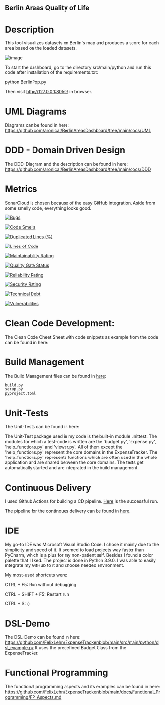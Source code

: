 ## Berlin Areas Quality of Life


# Description

This tool visualizes datasets on Berlin's map and produces a score for each area based on the loaded datasets.


![image](https://user-images.githubusercontent.com/73293783/152703893-8cdbdb76-374a-4c54-b41d-91146a847249.png)


To start the dashboard, go to the directory src/main/python and run this code after installation of the requirements.txt:

python BerlinPop.py

Then visit http://127.0.0.1:8050/ in browser.

# UML Diagrams

Diagrams can be found in here: https://github.com/aronical/BerlinAreasDashboard/tree/main/docs/UML


# DDD - Domain Driven Design

The DDD-Diagram and the description can be found in here: https://github.com/aronical/BerlinAreasDashboard/tree/main/docs/DDD

# Metrics

SonarCloud is chosen because of the easy GitHub integration. Aside from some smelly code, everything looks good.

[![Bugs](https://sonarcloud.io/api/project_badges/measure?project=aronical_BerlinAreasDashboard&metric=bugs)](https://sonarcloud.io/summary/new_code?id=aronical_BerlinAreasDashboard)

[![Code Smells](https://sonarcloud.io/api/project_badges/measure?project=aronical_BerlinAreasDashboard&metric=code_smells)](https://sonarcloud.io/summary/new_code?id=aronical_BerlinAreasDashboard)

[![Duplicated Lines (%)](https://sonarcloud.io/api/project_badges/measure?project=aronical_BerlinAreasDashboard&metric=duplicated_lines_density)](https://sonarcloud.io/summary/new_code?id=aronical_BerlinAreasDashboard)

[![Lines of Code](https://sonarcloud.io/api/project_badges/measure?project=aronical_BerlinAreasDashboard&metric=ncloc)](https://sonarcloud.io/summary/new_code?id=aronical_BerlinAreasDashboard)

[![Maintainability Rating](https://sonarcloud.io/api/project_badges/measure?project=aronical_BerlinAreasDashboard&metric=sqale_rating)](https://sonarcloud.io/summary/new_code?id=aronical_BerlinAreasDashboard)

[![Quality Gate Status](https://sonarcloud.io/api/project_badges/measure?project=aronical_BerlinAreasDashboard&metric=alert_status)](https://sonarcloud.io/summary/new_code?id=aronical_BerlinAreasDashboard)

[![Reliability Rating](https://sonarcloud.io/api/project_badges/measure?project=aronical_BerlinAreasDashboard&metric=reliability_rating)](https://sonarcloud.io/summary/new_code?id=aronical_BerlinAreasDashboard)

[![Security Rating](https://sonarcloud.io/api/project_badges/measure?project=aronical_BerlinAreasDashboard&metric=security_rating)](https://sonarcloud.io/summary/new_code?id=aronical_BerlinAreasDashboard)

[![Technical Debt](https://sonarcloud.io/api/project_badges/measure?project=aronical_BerlinAreasDashboard&metric=sqale_index)](https://sonarcloud.io/summary/new_code?id=aronical_BerlinAreasDashboard)

[![Vulnerabilities](https://sonarcloud.io/api/project_badges/measure?project=aronical_BerlinAreasDashboard&metric=vulnerabilities)](https://sonarcloud.io/summary/new_code?id=aronical_BerlinAreasDashboard)

# Clean Code Development:

The Clean Code Cheet Sheet with code snippets as example from the code can be found in here: 

# Build Management

The Build Management files can be found in [here](https://github.com/aronical/BerlinAreasDashboard/tree/main/src/main/python):

    build.py 
    setup.py 
    pyproject.toml 


# Unit-Tests

The Unit-Tests can be found in here: 


The Unit-Test package used in my code is the built-in module unittest. The modules for which a test-code is written are the 'budget.py', 'expense.py', 'help_functions.py' and 'viewer.py'. All of them except the 'help_functions.py' represent the core domains in the ExpenseTracker. The 'help_functions.py' represents functions which are often used in the whole application and are shared between the core domains. The tests get automatically started and are integrated in the build management.


# Continuous Delivery

I used Github Actions for building a CD pipeline. [Here](https://github.com/aronical/BerlinAreasDashboard/blob/main/docs/CD_Success.png) is the successful run.

The pipeline for the continoues delivery can be found in [here](https://github.com/aronical/BerlinAreasDashboard/blob/main/.github/workflows/python-app.yml). 

 

# IDE

My go-to IDE was Microsoft Visual Studio Code. I chose it mainly due to the simplicity and speed of it. It seemed to load projects way faster than PyCharm, which is a plus for my non-patient self. Besides I found a color palette that I liked. The project is done in Python 3.9.0. I was able to easily integrate my GitHub to it and choose needed environment.

My most-used shortcuts were:

CTRL + F5: Run without debugging

CTRL + SHIFT + F5: Restart run

CTRL + S: :)


# DSL-Demo

The DSL-Demo can be found in here: https://github.com/FelixLehn/ExpenseTracker/blob/main/src/main/python/dsl_example.py It uses the predefined Budget Class from the ExpenseTracker.

# Functional Programming

The functional programming aspects and its examples can be found in here: https://github.com/FelixLehn/ExpenseTracker/blob/main/docs/Functional_Programming/FP_Aspects.md
